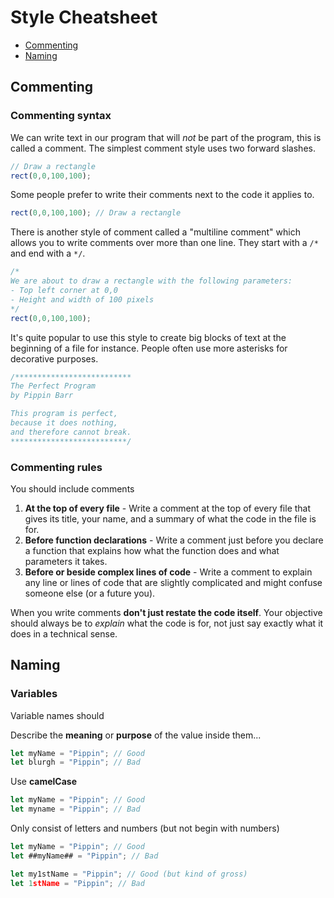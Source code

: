 # Style Cheatsheet

- [Commenting](#commenting)
- [Naming](#naming)

## Commenting

### Commenting syntax

We can write text in our program that will _not_ be part of the program, this is called a comment. The simplest comment style uses two forward slashes.

```javascript
// Draw a rectangle
rect(0,0,100,100);
```

Some people prefer to write their comments next to the code it applies to.

```javascript
rect(0,0,100,100); // Draw a rectangle
```

There is another style of comment called a "multiline comment" which allows you to write comments over more than one line. They start with a `/*` and end with a `*/`.

```javascript
/*
We are about to draw a rectangle with the following parameters:
- Top left corner at 0,0
- Height and width of 100 pixels
*/
rect(0,0,100,100);
```

It's quite popular to use this style to create big blocks of text at the beginning of a file for instance. People often use more asterisks for decorative purposes.

```javascript
/**************************
The Perfect Program
by Pippin Barr

This program is perfect,
because it does nothing,
and therefore cannot break.
**************************/
```

### Commenting rules

You should include comments

1. __At the top of every file__ - Write a comment at the top of every file that gives its title, your name, and a summary of what the code in the file is for.
1. __Before function declarations__ - Write a comment just before you declare a function that explains how what the function does and what parameters it takes.
1. __Before or beside complex lines of code__ - Write a comment to explain any line or lines of code that are slightly complicated and might confuse someone else (or a future you).

When you write comments __don't just restate the code itself__. Your objective should always be to _explain_ what the code is for, not just say exactly what it does in a technical sense.

## Naming

### Variables

Variable names should

Describe the __meaning__ or __purpose__ of the value inside them...

```javascript
let myName = "Pippin"; // Good
let blurgh = "Pippin"; // Bad
```

Use __camelCase__

```javascript
let myName = "Pippin"; // Good
let myname = "Pippin"; // Bad
```

Only consist of letters and numbers (but not begin with numbers)

```javascript
let myName = "Pippin"; // Good
let ##myName## = "Pippin"; // Bad

let my1stName = "Pippin"; // Good (but kind of gross)
let 1stName = "Pippin"; // Bad
```
